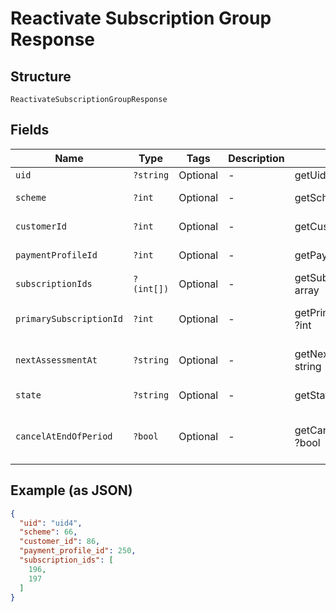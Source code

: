 
# Reactivate Subscription Group Response

## Structure

`ReactivateSubscriptionGroupResponse`

## Fields

| Name | Type | Tags | Description | Getter | Setter |
|  --- | --- | --- | --- | --- | --- |
| `uid` | `?string` | Optional | - | getUid(): ?string | setUid(?string uid): void |
| `scheme` | `?int` | Optional | - | getScheme(): ?int | setScheme(?int scheme): void |
| `customerId` | `?int` | Optional | - | getCustomerId(): ?int | setCustomerId(?int customerId): void |
| `paymentProfileId` | `?int` | Optional | - | getPaymentProfileId(): ?int | setPaymentProfileId(?int paymentProfileId): void |
| `subscriptionIds` | `?(int[])` | Optional | - | getSubscriptionIds(): ?array | setSubscriptionIds(?array subscriptionIds): void |
| `primarySubscriptionId` | `?int` | Optional | - | getPrimarySubscriptionId(): ?int | setPrimarySubscriptionId(?int primarySubscriptionId): void |
| `nextAssessmentAt` | `?string` | Optional | - | getNextAssessmentAt(): ?string | setNextAssessmentAt(?string nextAssessmentAt): void |
| `state` | `?string` | Optional | - | getState(): ?string | setState(?string state): void |
| `cancelAtEndOfPeriod` | `?bool` | Optional | - | getCancelAtEndOfPeriod(): ?bool | setCancelAtEndOfPeriod(?bool cancelAtEndOfPeriod): void |

## Example (as JSON)

```json
{
  "uid": "uid4",
  "scheme": 66,
  "customer_id": 86,
  "payment_profile_id": 250,
  "subscription_ids": [
    196,
    197
  ]
}
```


